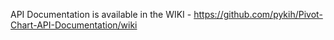 API Documentation is available in the WIKI - https://github.com/pykih/Pivot-Chart-API-Documentation/wiki
